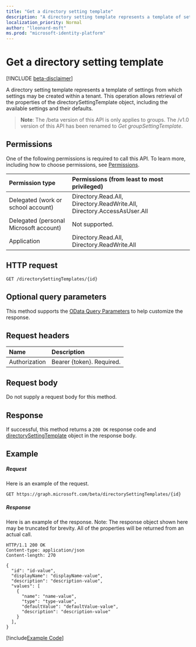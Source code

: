 ```yaml
---
title: "Get a directory setting template"
description: "A directory setting template represents a template of settings from which settings may be created within a tenant. This operation allows retrieval of the properties of the directorySettingTemplate object, including the available settings and their defaults."
localization_priority: Normal
author: "lleonard-msft"
ms.prod: "microsoft-identity-platform"
---
```


# Get a directory setting template

[!INCLUDE [beta-disclaimer](../../includes/beta-disclaimer.md)]

A directory setting template represents a template of settings from which settings may be created within a tenant. This operation allows retrieval of the properties of the directorySettingTemplate object, including the available settings and their defaults.

> **Note**: The /beta version of this API is only applies to groups. The /v1.0 version of this API has been renamed to *Get groupSettingTemplate*.

## Permissions
One of the following permissions is required to call this API. To learn more, including how to choose permissions, see [Permissions](/graph/permissions-reference).

|Permission type      | Permissions (from least to most privileged)              |
|:--------------------|:---------------------------------------------------------|
|Delegated (work or school account) | Directory.Read.All, Directory.ReadWrite.All, Directory.AccessAsUser.All    |
|Delegated (personal Microsoft account) | Not supported.    |
|Application | Directory.Read.All, Directory.ReadWrite.All |

## HTTP request
<!-- { "blockType": "ignored" } -->
```http
GET /directorySettingTemplates/{id}
```
## Optional query parameters
This method supports the [OData Query Parameters](https://developer.microsoft.com/graph/docs/concepts/query_parameters) to help customize the response.

## Request headers
| Name      |Description|
|:----------|:----------|
| Authorization  | Bearer {token}. Required.|

## Request body
Do not supply a request body for this method.

## Response

If successful, this method returns a `200 OK` response code and [directorySettingTemplate](../resources/directorysettingtemplate.md) object in the response body.
## Example
##### Request
Here is an example of the request.
<!-- {
  "blockType": "request",
  "name": "get_directorysettingtemplate"
}-->
```http
GET https://graph.microsoft.com/beta/directorySettingTemplates/{id}
```
##### Response
Here is an example of the response. Note: The response object shown here may be truncated for brevity. All of the properties will be returned from an actual call.
<!-- {
  "blockType": "response",
  "truncated": true,
  "@odata.type": "microsoft.graph.directorySettingTemplate"
} -->
```http
HTTP/1.1 200 OK
Content-type: application/json
Content-length: 270

{
  "id": "id-value",
  "displayName": "displayName-value",
  "description": "description-value",
  "values": [
    {
      "name": "name-value",
      "type": "type-value",
      "defaultValue": "defaultValue-value",
      "description": "description-value"
    }
  ],
}
```
[!include[Example Code]( ../includes/get_directorysettingtemplate-snippets.md)]

<!-- uuid: 8fcb5dbc-d5aa-4681-8e31-b001d5168d79
2015-10-25 14:57:30 UTC -->
<!--
{
  "type": "#page.annotation",
  "description": "Get directorySettingTemplate",
  "keywords": "",
  "section": "documentation",
  "tocPath": "",
  "suppressions": [
    "Error: /api-reference/beta/api/directorysettingtemplate-get.md:\r\n      Exception processing links.\r\n    System.ArgumentException: Link Definition was null. Link text: !INCLUDE [beta-disclaimer](../../includes/beta-disclaimer.md)\r\n      at ApiDoctor.Validation.DocFile.get_LinkDestinations()\r\n      at ApiDoctor.Validation.DocSet.ValidateLinks(Boolean includeWarnings, String[] relativePathForFiles, IssueLogger issues, Boolean requireFilenameCaseMatch, Boolean printOrphanedFiles)"
  ]
}
-->
